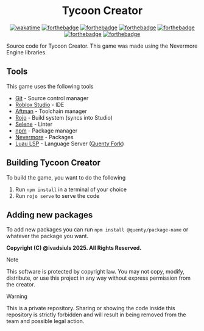 <div align="center">

# Tycoon Creator

[![wakatime](https://wakatime.com/badge/github/ivadsiulsgames/tycooncreator.svg)](https://wakatime.com/badge/github/ivadsiulsgames/tycooncreator)
[![forthebadge](https://forthebadge.com/images/badges/contains-tasty-spaghetti-code.svg)](https://forthebadge.com) [![forthebadge](https://forthebadge.com/images/badges/0-percent-optimized.svg)](https://forthebadge.com) [![forthebadge](https://forthebadge.com/images/badges/60-percent-of-the-time-works-every-time.svg)](https://forthebadge.com) [![forthebadge](https://forthebadge.com/images/badges/designed-in-ms-paint.svg)](https://forthebadge.com) [![forthebadge](https://forthebadge.com/images/badges/works-on-my-machine.svg)](https://forthebadge.com) [![forthebadge](https://forthebadge.com/images/badges/no-ragrets.svg)](https://forthebadge.com)

</div>

Source code for Tycoon Creator. This game was made using the Nevermore Engine libraries.

## Tools

This game uses the following tools

- [Git](https://git-scm.com/download/win) - Source control manager
- [Roblox Studio](https://www.roblox.com/create) - IDE
- [Aftman](https://github.com/LPGhatguy/aftman) - Toolchain manager
- [Rojo](https://rojo.space/docs/v7/getting-started/installation/) - Build system (syncs into Studio)
- [Selene](https://kampfkarren.github.io/selene/roblox.html) - Linter
- [npm](https://nodejs.org/en/download/) - Package manager
- [Nevermore](https://github.com/Quenty/NevermoreEngine) - Packages
- [Luau LSP](https://open-vsx.org/extension/JohnnyMorganz/luau-lsp) - Language Server ([Quenty Fork](https://github.com/Quenty/luau-lsp))

## Building Tycoon Creator

To build the game, you want to do the following

1. Run `npm install` in a terminal of your choice
2. Run `rojo serve` to serve the code

## Adding new packages

To add new packages you can run `npm install @quenty/package-name` or whatever the package you want.

**Copyright (C) @ivadsiuls 2025. All Rights Reserved.**

> [!NOTE]
> This software is protected by copyright law.
> You may not copy, modify, distribute, or use this project in any way without express permission from the creator.

> [!WARNING]
> This is a private repository. Sharing or showing the code inside this repository is strictly forbidden and will result in being removed from the team and possible legal action.